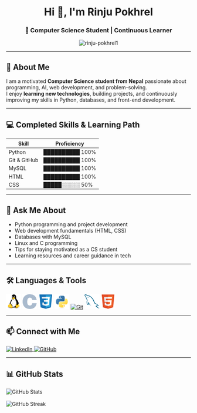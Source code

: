 <h1 align="center">Hi 👋, I'm Rinju Pokhrel</h1>
<h3 align="center">🚀 Computer Science Student  | Continuous Learner</h3>

<p align="center">
  <img src="https://komarev.com/ghpvc/?username=rinju-pokhrel1&label=Profile%20views&color=0e75b6&style=flat" alt="rinju-pokhrel1" />
</p>

---

## 🌱 About Me
I am a motivated **Computer Science student from Nepal** passionate about programming, AI, web development, and problem-solving.  
I enjoy **learning new technologies**, building projects, and continuously improving my skills in Python, databases, and front-end development.  

---

## 💻 Completed Skills & Learning Path
| Skill          | Proficiency |
|----------------|------------|
| Python         | ██████████ 100% |
| Git & GitHub   | ██████████ 100% |
| MySQL          | ██████████ 100% |
| HTML           | ██████████ 100% |
| CSS            | █████░░░░░ 50% |

---

## 💬 Ask Me About
- Python programming and project development  
- Web development fundamentals (HTML, CSS)  
- Databases with MySQL  
- Linux and C programming  
- Tips for staying motivated as a CS student  
- Learning resources and career guidance in tech  

---

## 🛠 Languages & Tools
<p align="left">
  <a href="https://www.linux.org/" target="_blank"><img src="https://raw.githubusercontent.com/devicons/devicon/master/icons/linux/linux-original.svg" alt="Linux" width="40" height="40"/></a>
  <a href="https://www.cprogramming.com/" target="_blank"><img src="https://raw.githubusercontent.com/devicons/devicon/master/icons/c/c-original.svg" alt="C" width="40" height="40"/></a>
  <a href="https://www.w3schools.com/css/" target="_blank"><img src="https://raw.githubusercontent.com/devicons/devicon/master/icons/css3/css3-original.svg" alt="CSS" width="40" height="40"/></a>
  <a href="https://www.python.org" target="_blank"><img src="https://raw.githubusercontent.com/devicons/devicon/master/icons/python/python-original.svg" alt="Python" width="40" height="40"/></a>
  <a href="https://git-scm.com/" target="_blank"><img src="https://www.vectorlogo.zone/logos/git-scm/git-scm-icon.svg" alt="Git" width="40" height="40"/></a>
  <a href="https://www.mysql.com/" target="_blank"><img src="https://raw.githubusercontent.com/devicons/devicon/master/icons/mysql/mysql-original.svg" alt="MySQL" width="40" height="40"/></a>
  <a href="https://www.w3schools.com/html/" target="_blank"><img src="https://raw.githubusercontent.com/devicons/devicon/master/icons/html5/html5-original.svg" alt="HTML" width="40" height="40"/></a>
</p>

---

## 📫 Connect with Me
<p align="left">
<a href="https://linkedin.com/in/rinjupokhrel" target="_blank">
  <img align="center" src="https://raw.githubusercontent.com/rahuldkjain/github-profile-readme-generator/master/src/images/icons/Social/linked-in-alt.svg" alt="LinkedIn" height="30" width="40" />
</a>
<a href="https://github.com/rinju-pokhrel1" target="_blank">
  <img align="center" src="https://cdn.jsdelivr.net/npm/simple-icons@v9/icons/github.svg" alt="GitHub" height="30" width="40" />
</a>
</p>

---

## 📊 GitHub Stats
<p>
  <img align="center" src="https://github-readme-stats.vercel.app/api?username=rinju-pokhrel1&show_icons=true&locale=en" alt="GitHub Stats" />
</p>
<p>
  <img align="center" src="https://github-readme-streak-stats.herokuapp.com/?user=rinju-pokhrel1" alt="GitHub Streak" />
</p>
